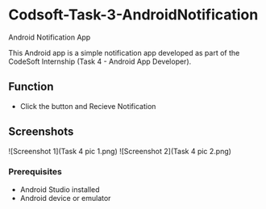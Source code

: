 # Codsoft-Task-3-AndroidNotification

 Android Notification App

This Android app is a simple notification app developed as part of the CodeSoft Internship (Task 4 - Android App Developer).

## Function

- Click the button and Recieve Notification

## Screenshots

![Screenshot 1](Task 4 pic 1.png)
![Screenshot 2](Task 4 pic 2.png)

### Prerequisites

- Android Studio installed
- Android device or emulator
